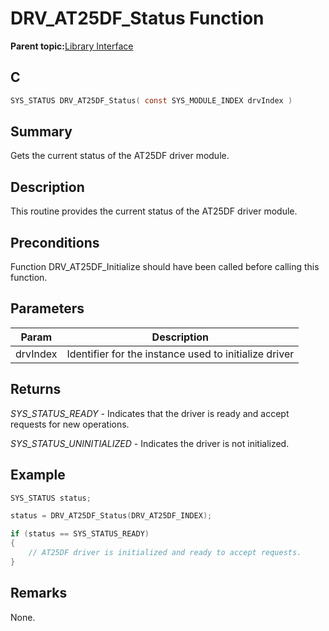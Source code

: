 # DRV\_AT25DF\_Status Function

**Parent topic:**[Library Interface](GUID-6D9FA3F1-00EF-4C4D-AC06-CF95F5137ACB.md)

## C

```c
SYS_STATUS DRV_AT25DF_Status( const SYS_MODULE_INDEX drvIndex )
```

## Summary

Gets the current status of the AT25DF driver module.

## Description

This routine provides the current status of the AT25DF driver module.

## Preconditions

Function DRV\_AT25DF\_Initialize should have been called before calling this function.

## Parameters

|Param|Description|
|-----|-----------|
|drvIndex|Identifier for the instance used to initialize driver|

## Returns

*SYS\_STATUS\_READY* - Indicates that the driver is ready and accept requests for new operations.

*SYS\_STATUS\_UNINITIALIZED* - Indicates the driver is not initialized.

## Example

```c
SYS_STATUS status;

status = DRV_AT25DF_Status(DRV_AT25DF_INDEX);

if (status == SYS_STATUS_READY)
{
    // AT25DF driver is initialized and ready to accept requests.
}
```

## Remarks

None.

